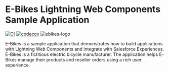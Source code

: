 # E-Bikes Lightning Web Components Sample Application

[![CI](https://github.com/trailheadapps/ebikes-lwc/actions/workflows/ci.yml/badge.svg)](https://github.com/trailheadapps/ebikes-lwc/actions/workflows/ci.yml) [![codecov](https://codecov.io/gh/trailheadapps/ebikes-lwc/branch/main/graph/badge.svg)](https://codecov.io/gh/trailheadapps/ebikes-lwc)
![ebikes-logo](ebikes-logo.png)

E-Bikes is a sample application that demonstrates how to build applications with Lightning Web Components and integrate with Salesforce Experiences. E-Bikes is a fictitious electric bicycle manufacturer. The application helps E-Bikes manage their products and reseller orders using a rich user experience.

